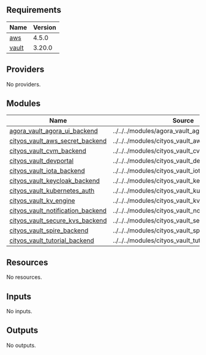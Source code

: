 ## Requirements

| Name | Version |
|------|---------|
| <a name="requirement_aws"></a> [aws](#requirement\_aws) | 4.5.0 |
| <a name="requirement_vault"></a> [vault](#requirement\_vault) | 3.20.0 |

## Providers

No providers.

## Modules

| Name | Source | Version |
|------|--------|---------|
| <a name="module_agora_vault_agora_ui_backend"></a> [agora\_vault\_agora\_ui\_backend](#module\_agora\_vault\_agora\_ui\_backend) | ../../../modules/agora_vault_agora_ui_backend | n/a |
| <a name="module_cityos_vault_aws_secret_backend"></a> [cityos\_vault\_aws\_secret\_backend](#module\_cityos\_vault\_aws\_secret\_backend) | ../../../modules/cityos_vault_aws_secret_backend | n/a |
| <a name="module_cityos_vault_cvm_backend"></a> [cityos\_vault\_cvm\_backend](#module\_cityos\_vault\_cvm\_backend) | ../../../modules/cityos_vault_cvm_backend | n/a |
| <a name="module_cityos_vault_devportal"></a> [cityos\_vault\_devportal](#module\_cityos\_vault\_devportal) | ../../../modules/cityos_vault_devportal | n/a |
| <a name="module_cityos_vault_iota_backend"></a> [cityos\_vault\_iota\_backend](#module\_cityos\_vault\_iota\_backend) | ../../../modules/cityos_vault_iota_backend | n/a |
| <a name="module_cityos_vault_keycloak_backend"></a> [cityos\_vault\_keycloak\_backend](#module\_cityos\_vault\_keycloak\_backend) | ../../../modules/cityos_vault_keycloak_backend | n/a |
| <a name="module_cityos_vault_kubernetes_auth"></a> [cityos\_vault\_kubernetes\_auth](#module\_cityos\_vault\_kubernetes\_auth) | ../../../modules/cityos_vault_kubernetes_auth | n/a |
| <a name="module_cityos_vault_kv_engine"></a> [cityos\_vault\_kv\_engine](#module\_cityos\_vault\_kv\_engine) | ../../../modules/cityos_vault_kv_engine | n/a |
| <a name="module_cityos_vault_notification_backend"></a> [cityos\_vault\_notification\_backend](#module\_cityos\_vault\_notification\_backend) | ../../../modules/cityos_vault_notification_backend | n/a |
| <a name="module_cityos_vault_secure_kvs_backend"></a> [cityos\_vault\_secure\_kvs\_backend](#module\_cityos\_vault\_secure\_kvs\_backend) | ../../../modules/cityos_vault_secure_kvs_backend | n/a |
| <a name="module_cityos_vault_spire_backend"></a> [cityos\_vault\_spire\_backend](#module\_cityos\_vault\_spire\_backend) | ../../../modules/cityos_vault_spire_backend | n/a |
| <a name="module_cityos_vault_tutorial_backend"></a> [cityos\_vault\_tutorial\_backend](#module\_cityos\_vault\_tutorial\_backend) | ../../../modules/cityos_vault_tutorial_backend | n/a |

## Resources

No resources.

## Inputs

No inputs.

## Outputs

No outputs.
